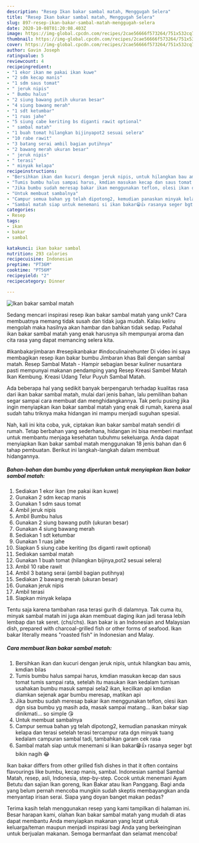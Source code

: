 ```yaml
---
description: "Resep Ikan bakar sambal matah, Menggugah Selera"
title: "Resep Ikan bakar sambal matah, Menggugah Selera"
slug: 897-resep-ikan-bakar-sambal-matah-menggugah-selera
date: 2020-10-08T01:20:08.403Z
image: https://img-global.cpcdn.com/recipes/2cae56666f573264/751x532cq70/ikan-bakar-sambal-matah-foto-resep-utama.jpg
thumbnail: https://img-global.cpcdn.com/recipes/2cae56666f573264/751x532cq70/ikan-bakar-sambal-matah-foto-resep-utama.jpg
cover: https://img-global.cpcdn.com/recipes/2cae56666f573264/751x532cq70/ikan-bakar-sambal-matah-foto-resep-utama.jpg
author: Gavin Joseph
ratingvalue: 5
reviewcount: 4
recipeingredient:
- "1 ekor ikan me pakai ikan kuwe"
- "2 sdm kecap manis"
- "1 sdm saus tomat"
- " jeruk nipis"
- " Bumbu halus"
- "2 siung bawang putih ukuran besar"
- "4 siung bawang merah"
- "1 sdt ketumbar"
- "1 ruas jahe"
- "5 siung cabe keriting bs diganti rawit optional"
- " sambal matah"
- "1 buah tomat hilangkan bijinyapot2 sesuai selera"
- "10 rabe rawit"
- "3 batang serai ambil bagian putihnya"
- "2 bawang merah ukuran besar"
- " jeruk nipis"
- " terasi"
- " minyak kelapa"
recipeinstructions:
- "Bersihkan ikan dan kucuri dengan jeruk nipis, untuk hilangkan bau amis, kmdian bilas"
- "Tumis bumbu halus sampai harus, kmdian masukan kecap dan saus tomat tumis sampai rata, setelah itu masukan ikan kedalam tumisan usahakan bumbu masuk sampai sela2 ikan, kecilkan api kmdian diamkan sejenak agar bumbu meresap, matikan api"
- "Jika bumbu sudah meresap bakar ikan menggunakan teflon, olesi ikan dgn sisa bumbu yg masih ada, masak sampai matang... ikan bakar siap dinikmati... so simple 😘"
- "Untuk membuat sambalnya"
- "Campur semua bahan yg telah dipotong2, kemudian panaskan minyak kelapa dan terasi setelah terasi tercampur rata dgn minyak tuang kedalam campuran sambal tadi, tambahkan garam cek rasa"
- "Sambal matah siap untuk menemani si ikan bakar😁👍 rasanya seger bgt bikin nagih 😂"
categories:
- Resep
tags:
- ikan
- bakar
- sambal

katakunci: ikan bakar sambal 
nutrition: 293 calories
recipecuisine: Indonesian
preptime: "PT36M"
cooktime: "PT56M"
recipeyield: "2"
recipecategory: Dinner

---
```



![Ikan bakar sambal matah](https://img-global.cpcdn.com/recipes/2cae56666f573264/751x532cq70/ikan-bakar-sambal-matah-foto-resep-utama.jpg)

Sedang mencari inspirasi resep ikan bakar sambal matah yang unik? Cara membuatnya memang tidak susah dan tidak juga mudah. Kalau keliru mengolah maka hasilnya akan hambar dan bahkan tidak sedap. Padahal ikan bakar sambal matah yang enak harusnya sih mempunyai aroma dan cita rasa yang dapat memancing selera kita.

#ikanbakarjimbaran #resepikanbakar #indoculinairehunter Di video ini saya membagikan resep ikan bakar bumbu Jimbaran khas Bali dengan sambal matah. Resep Sambal Matah - Hampir sebagian besar kuliner nusantara pasti mempunyai makanan pendamping yang Resep Kreasi Sambel Matah Ikan Kembung. Kreasi Udang Telur Puyuh Sambal Matah.

Ada beberapa hal yang sedikit banyak berpengaruh terhadap kualitas rasa dari ikan bakar sambal matah, mulai dari jenis bahan, lalu pemilihan bahan segar sampai cara membuat dan menghidangkannya. Tak perlu pusing jika ingin menyiapkan ikan bakar sambal matah yang enak di rumah, karena asal sudah tahu triknya maka hidangan ini mampu menjadi suguhan spesial.


Nah, kali ini kita coba, yuk, ciptakan ikan bakar sambal matah sendiri di rumah. Tetap berbahan yang sederhana, hidangan ini bisa memberi manfaat untuk membantu menjaga kesehatan tubuhmu sekeluarga. Anda dapat menyiapkan Ikan bakar sambal matah menggunakan 18 jenis bahan dan 6 tahap pembuatan. Berikut ini langkah-langkah dalam membuat hidangannya.

<!--inarticleads1-->

##### Bahan-bahan dan bumbu yang diperlukan untuk menyiapkan Ikan bakar sambal matah:

1. Sediakan 1 ekor ikan (me pakai ikan kuwe)
1. Gunakan 2 sdm kecap manis
1. Gunakan 1 sdm saus tomat
1. Ambil  jeruk nipis
1. Ambil  Bumbu halus
1. Gunakan 2 siung bawang putih (ukuran besar)
1. Gunakan 4 siung bawang merah
1. Sediakan 1 sdt ketumbar
1. Gunakan 1 ruas jahe
1. Siapkan 5 siung cabe keriting (bs diganti rawit optional)
1. Sediakan  sambal matah
1. Gunakan 1 buah tomat (hilangkan bijinya,pot2 sesuai selera)
1. Ambil 10 rabe rawit
1. Ambil 3 batang serai (ambil bagian putihnya)
1. Sediakan 2 bawang merah (ukuran besar)
1. Gunakan  jeruk nipis
1. Ambil  terasi
1. Siapkan  minyak kelapa


Tentu saja karena tambahan rasa terasi gurih di dalamnya. Tak cuma itu, minyak sambal matah ini juga akan membuat daging ikan jadi terasa lebih lembap dan tak seret. (chs/chs). Ikan bakar is an Indonesian and Malaysian dish, prepared with charcoal-grilled fish or other forms of seafood. Ikan bakar literally means &#34;roasted fish&#34; in Indonesian and Malay. 

<!--inarticleads2-->

##### Cara membuat Ikan bakar sambal matah:

1. Bersihkan ikan dan kucuri dengan jeruk nipis, untuk hilangkan bau amis, kmdian bilas
1. Tumis bumbu halus sampai harus, kmdian masukan kecap dan saus tomat tumis sampai rata, setelah itu masukan ikan kedalam tumisan usahakan bumbu masuk sampai sela2 ikan, kecilkan api kmdian diamkan sejenak agar bumbu meresap, matikan api
1. Jika bumbu sudah meresap bakar ikan menggunakan teflon, olesi ikan dgn sisa bumbu yg masih ada, masak sampai matang... ikan bakar siap dinikmati... so simple 😘
1. Untuk membuat sambalnya
1. Campur semua bahan yg telah dipotong2, kemudian panaskan minyak kelapa dan terasi setelah terasi tercampur rata dgn minyak tuang kedalam campuran sambal tadi, tambahkan garam cek rasa
1. Sambal matah siap untuk menemani si ikan bakar😁👍 rasanya seger bgt bikin nagih 😂


Ikan bakar differs from other grilled fish dishes in that it often contains flavourings like bumbu, kecap manis, sambal. Indonesian sambal Sambal Matah, resep, asli, Indonesia, step-by-step. Cocok untuk menemani Ayam Betutu dan sajian Ikan goreng, Ikan Bakar atau Ikan Panggang. Bagi anda yang belum pernah mencoba mungkin sudah skeptis membayangkan anda menyantap irisan serai. Siapa yang doyan banget makan pedas? 

Terima kasih telah menggunakan resep yang kami tampilkan di halaman ini. Besar harapan kami, olahan Ikan bakar sambal matah yang mudah di atas dapat membantu Anda menyiapkan makanan yang lezat untuk keluarga/teman maupun menjadi inspirasi bagi Anda yang berkeinginan untuk berjualan makanan. Semoga bermanfaat dan selamat mencoba!
